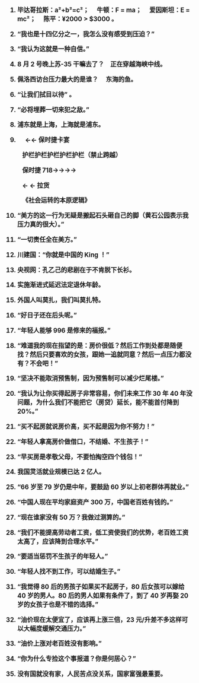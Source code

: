 <big><strong>

1. 毕达哥拉斯：a²+b²=c²；&emsp; 牛顿：F = ma； &emsp;爱因斯坦：E = mc²；&emsp; 陈平：¥2000 > \$3000 。

2. “我也是十四亿分之一，我怎么没有感受到压迫？”

3. “我认为这就是一种自信。”

4. 8 月 2 号晚上苏-35 干嘛去了？&emsp;正在穿越海峡中线。

5. 佩洛西访台压力最大的是谁？&emsp; 东海的鱼。

6. “让我们拭目以待” 。

7. “必将埋葬一切来犯之敌。”

8. 浦东就是上海，上海就是浦东。

9. &emsp; ←← 保时捷卡宴

&emsp; &emsp; 护栏护栏护栏护栏护栏（禁止跨越）

&emsp; &emsp; 保时捷 718→→→→

&emsp; &emsp; ← ← 拉货

&emsp; &emsp; 《社会运转的本原逻辑》

10. “美方的这一行为无疑是搬起石头砸自己的脚（黄石公园表示我压力真的很大）。”

11. “一切责任全在美方。”

12. 川建国：“你就是中国的 King ！”

13. 央视网：孔乙己的悲剧在于不肯脱下长衫。

14. 实施渐进式延迟法定退休年龄。

15. 外国人叫莫扎，我们叫莫扎特。

16. “好日子还在后头呢。”

17. “年轻人能够 996 是修来的福报。”

18. “难道我的现在指望的是：房价很低？然后工作到处都是随便找？然后只要喜欢的女孩，跟她一追就同意？然后一点压力都没有？不会吧！”

19. “坚决不能取消预售制，因为预售制可以减少烂尾楼。”

20. “我认为让你买得起房子非常容易，你们未来工作 30 年 40 年没问题，为什么我们不能把它（房贷）延长，能不能首付降到 20%。”

21. “买不起房就说房价高，买不起是因为你不努力！”

22. “年轻人拿高房价做借口，不结婚、不生孩子！”

23. “早买房是孝敬父母，不要怕掏空四个钱包！”

24. 我国灵活就业规模已达 2 亿人。

25. “66 岁至 79 岁仍是中年，要鼓励 60 岁以上初老群体再就业。”

26. “中国人现在平均家庭资产 300 万，中国老百姓有钱的。”

27. “现在谁家没有 50 万？我做过测算的。”

28. “我们不能提高劳动者工资，低工资使我们的优势，老百姓工资太高了，应该降到合理水平。”

29. “要适当惩罚不生孩子的年轻人。”

30. “年轻人找不到工作，可以结婚生子。”

31. “我觉得 80 后的男孩子如果买不起房子，80 后女孩可以嫁给 40 岁的男人。80 后的男人如果有条件了，到了 40 岁再娶 20 岁的女孩子也是不错的选择。”

32. “油价现在太便宜了，应该再上涨三倍，23 元/升差不多这样可以大幅度缓解交通压力。”

33. “油价上涨对老百姓没有影响。”

34. “你为什么专捡这个事报道？你是何居心？”

35. 没有国就没有家，人民苦点没关系，国家富强最重要。
